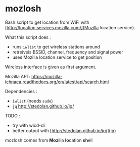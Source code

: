 mozlosh
=======

Bash script to get location from WiFi with [http://location.services.mozilla.com/](Mozilla location service).

What this script does :

 - runs `iwlist` to get wireless stations around
 - retreiveis BSSID, channel, frequency and signal power
 - uses Mozilla location service to get position

Wireless interface is given as first argument.

Mozilla API : https://mozilla-ichnaea.readthedocs.org/en/latest/api/search.html


Dependencies :
 - `iwlist` (needs `sudo`)
 - `jq` http://stedolan.github.io/jq/

TODO : 
 - try with wicd-cli
 - better output with [http://stedolan.github.io/jq/](jq)

mozlosh comes from **Moz**illa **lo**cation **sh**ell


